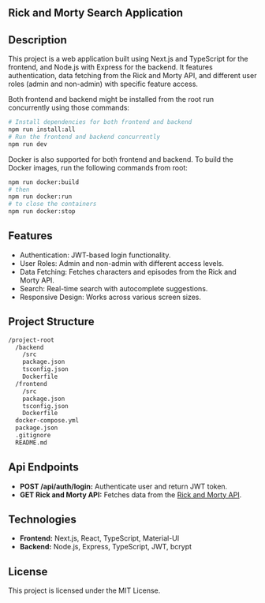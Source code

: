 ## Rick and Morty Search Application

## Description
This project is a web application built using Next.js and TypeScript for the frontend, and Node.js with Express for the backend. It features authentication, data fetching from the Rick and Morty API, and different user roles (admin and non-admin) with specific feature access.

Both frontend and backend might be installed from the root run concurrently using those commands:

```bash
# Install dependencies for both frontend and backend
npm run install:all
# Run the frontend and backend concurrently
npm run dev
```

Docker is also supported for both frontend and backend. To build the Docker images, run the following commands from root:

```bash
npm run docker:build
# then
npm run docker:run
# to close the containers
npm run docker:stop
```

## Features
- Authentication: JWT-based login functionality.
- User Roles: Admin and non-admin with different access levels.
- Data Fetching: Fetches characters and episodes from the Rick and Morty API.
- Search: Real-time search with autocomplete suggestions.
- Responsive Design: Works across various screen sizes.

## Project Structure

```bash
/project-root
  /backend
    /src
    package.json
    tsconfig.json
    Dockerfile
  /frontend
    /src
    package.json
    tsconfig.json
    Dockerfile
  docker-compose.yml
  package.json
  .gitignore
  README.md
```

## Api Endpoints
- **POST /api/auth/login:** Authenticate user and return JWT token.
- **GET Rick and Morty API:** Fetches data from the [Rick and Morty API](https://rickandmortyapi.com/).

## Technologies
- **Frontend:**  Next.js, React, TypeScript, Material-UI
- **Backend:** Node.js, Express, TypeScript, JWT, bcrypt

## License
This project is licensed under the MIT License.

